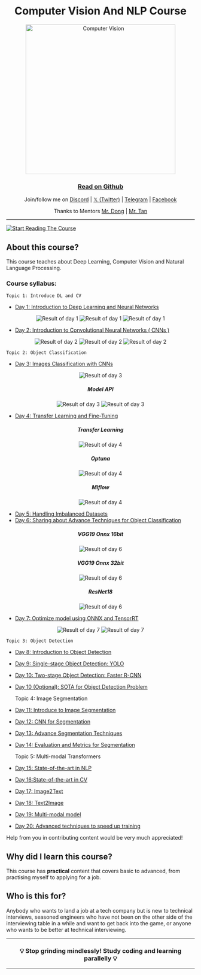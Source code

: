 <h1 align="center">Computer Vision And NLP Course</h1>

<div align="center">
  <a href="https://github.com/Darker2003/computervision.git">
    <img src="images/cpvicon.png" alt="Computer Vision" width="400" />
  </a>
  <br />
  <h3>
    <a href="https://github.com/Darker2003/computervision.git">Read on Github</a>
  </h3>
  <p>
    Join/follow me on <a href="#" target="_blank">Discord</a> | <a href="#" target="_blank">𝕏 (Twitter)</a> | <a href="#" target="_blank">Telegram</a> |  <a href="#" target="_blank">Facebook</a>
  </p>
    <p>
    Thanks to Mentors <a href="#" target="_blank">Mr. Dong</a> | <a href="#" target="_blank">Mr. Tan</a> 
  </p>
</div>

---

<a href="#" target="_blank">
  <img src="images/startreading.png" alt="Start Reading The Course" />
</a>

## About this course?

This course teaches about Deep Learning, Computer Vision and Natural Language Processing.

### Course syllabus:
    Topic 1: Introduce DL and CV 
- [Day 1: Introduction to Deep Learning and Neural Networks](https://github.com/Darker2003/computervision/tree/main/day01) 
<div align="center">
    <img src="images/day1result.png" alt="Result of day 1" />
    <img src="images/day1result1.png" alt="Result of day 1" />
    <img src="images/day1result2.png" alt="Result of day 1" />
</div>

- [Day 2: Introduction to Convolutional Neural Networks ( CNNs )](https://github.com/Darker2003/computervision/tree/main/day02)
<div align="center">
    <img src="images/day2result.png" alt="Result of day 2" />
    <img src="images/day2result1.png" alt="Result of day 2" />
    <img src="images/day2result2.png" alt="Result of day 2" />
</div>

    Topic 2: Object Classification
- [Day 3:  Images Classification with CNNs](https://github.com/Darker2003/computervision/tree/main/day03)
<div align="center">
    <img src="images/day3result.png" alt="Result of day 3" />
    <h5>Model API</h5>
    <img src="images/day3result1.png" alt="Result of day 3" />
    <img src="images/day3result2.png" alt="Result of day 3" />
</div>

- [Day 4: Transfer Learning and Fine-Tuning](https://github.com/Darker2003/computervision/tree/main/day04)
<div align="center">
    <h5>Transfer Learning</h5>
    <img src="images/day4result.png" alt="Result of day 4" />
    <h5>Optuna</h5>
    <img src="images/day4result1.png" alt="Result of day 4" />
    <h5>Mlflow</h5>
    <img src="images/day4result2.png" alt="Result of day 4" />
</div>

- [Day 5: Handling Imbalanced Datasets](https://github.com/Darker2003/computervision/tree/main/day05)
- [Day 6: Sharing about Advance Techniques for Object Classification](https://github.com/Darker2003/computervision/tree/main/day06)
<div align="center">
    <h5>VGG19 Onnx 16bit</h5>
    <img src="images/day6result.png" alt="Result of day 6" />
    <h5>VGG19 Onnx 32bit</h5>
    <img src="images/day6result1.png" alt="Result of day 6" />
    <h5>ResNet18</h5>
    <img src="images/day6result2.png" alt="Result of day 6" />
</div>

- [Day 7: Optimize model using ONNX and TensorRT](https://github.com/Darker2003/computervision/tree/main/day07)
<div align="center">
    <img src="images/day7result.png" alt="Result of day 7" />
    <img src="images/day7result1.png" alt="Result of day 7" />
</div>

    Topic 3: Object Detection
- [Day 8: Introduction to Object Detection](#)
- [Day 9: Single-stage Object Detection: YOLO](#)
- [Day 10: Two-stage Object Detection: Faster R-CNN](#)
- [Day 10 (Optional):  SOTA for Object Detection Problem](#)

    Topic 4: Image Segmentation
- [Day 11: Introduce to Image Segmentation](#)
- [Day 12: CNN for Segmentation](#)
- [Day 13: Advance Segmentation Techniques](#)
- [Day 14: Evaluation and Metrics for Segmentation](#)

    Topic 5: Multi-modal Transformers
- [Day 15: State-of-the-art in NLP](#)
- [Day 16:State-of-the-art in CV](#)
- [Day 17: Image2Text](#)
- [Day 18: Text2Image](#)
- [Day 19: Multi-modal model](#)
- [Day 20: Advanced techniques to speed up training](#)


Help from you in contributing content would be very much appreciated!

## Why did I learn this course?

This course has **practical** content that covers basic to advanced, from practising myself to applying for a job. 

## Who is this for?

Anybody who wants to land a job at a tech company but is new to technical interviews, seasoned engineers who have not been on the other side of the interviewing table in a while and want to get back into the game, or anyone who wants to be better at technical interviewing.

---

<div align="center">
  <h3>💡 Stop grinding mindlessly! Study coding and learning parallelly 💡
  </h3>
</div>

---